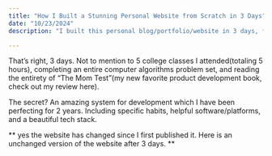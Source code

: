 ```yaml
---
title: "How I Built a Stunning Personal Website from Scratch in 3 Days"
date: "10/23/2024"
description: "I built this personal blog/portfolio/website in 3 days, from scratch, using vite, react, sass, and a lot of AI. Here’s how I did it…"

---
```


That’s right, 3 days. Not to mention to 5 college classes I attended(totaling 5 hours), completing an entire computer algorithms problem set, and reading the entirety of “The Mom Test”(my new favorite product development book, check out my review here).

The secret? An amazing system for development which I have been perfecting for 2 years. Including specific habits, helpful software/platforms, and a beautiful tech stack.

** yes the website has changed since I first published it. Here is an unchanged version of the website after 3 days. **
